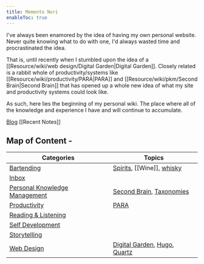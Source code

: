 ```yaml
---
title: Memento Nori
enableToc: true
---
```


I've always been enamored by the idea of having my own personal website. 
Never quite knowing what to do with one, I'd always wasted time and procrastinated the idea. 

That is, until recently when I stumbled upon the idea of a [[Resource/wiki/web design/Digital Garden|Digital Garden]].
Closely related is a rabbit whole of productivity/systems like [[Resource/wiki/productivity/PARA|PARA]] and [[Resource/wiki/pkm/Second Brain|Second Brain]] that has opened up a whole new idea of what my site and productivity systems could look like. 

As such, here lies the beginning of my personal wiki. The place where all of the knowledge and experience I have and will continue to accumulate.

[Blog](Areas/blog/posts/)
[[Recent Notes]]

## Map of Content -
| Categories                                                       | Topics                                                                                                                                                       |
| ---------------------------------------------------------------- | ------------------------------------------------------------------------------------------------------------------------------------------------------------ |
| [Bartending](Areas/bartending/_index.md)                         | [Spirits](Areas/bartending/Spirits/Spirit.md), [[Wine]], [whisky](Areas/bartending/Whiskey/Whiskey.md)                                                       |
| [Inbox](/Areas/inbox/_index)                                     |                                                                                                                                                              |
| [Personal Knowledge Management](Resource/wiki/pkm/_index.md)     | [Second Brain](Resource/wiki/pkm/Second%20Brain.md), [Taxonomies](Resource/wiki/pkm/Taxonomies.md)                                                           |
| [Productivity](Resource/wiki/productivity/_index.md)             | [PARA](Resource/wiki/productivity/PARA.md)                                                                                                                   |
| [Reading & Listening](Areas/reading%20and%20listening/_index.md) |                                                                                                                                                              |
| [Self Development](Areas/self%20development/_index.md)           |                                                                                                                                                              |
| [Storytelling](Resource/wiki/storytelling/_index.md)             |                                                                                                                                                              |
| [Web Design](Resource/wiki/web%20design/_index.md)               | [Digital Garden](Resource/wiki/web%20design/Digital%20Garden.md), [Hugo](Resource/wiki/web%20design/Hugo.md), [Quartz](Resource/wiki/web%20design/Quartz.md) |

